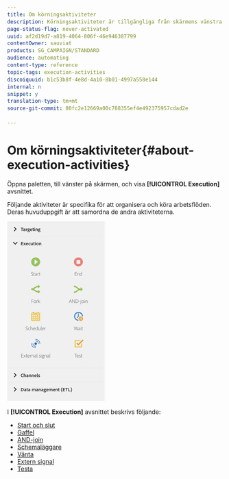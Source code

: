 ```yaml
---
title: Om körningsaktiviteter
description: Körningsaktiviteter är tillgängliga från skärmens vänstra sida.
page-status-flag: never-activated
uuid: af2d19d7-a819-4064-806f-46e946387799
contentOwner: sauviat
products: SG_CAMPAIGN/STANDARD
audience: automating
content-type: reference
topic-tags: execution-activities
discoiquuid: b1c53b8f-4e8d-4a10-8b01-4997a558e144
internal: n
snippet: y
translation-type: tm+mt
source-git-commit: 00fc2e12669a00c788355ef4e492375957cdad2e

---
```



# Om körningsaktiviteter{#about-execution-activities}

Öppna paletten, till vänster på skärmen, och visa **[!UICONTROL Execution]** avsnittet.

Följande aktiviteter är specifika för att organisera och köra arbetsflöden. Deras huvuduppgift är att samordna de andra aktiviteterna.

![](assets/wkf_execution_activities.png)

I **[!UICONTROL Execution]** avsnittet beskrivs följande:

* [Start och slut](../../automating/using/start-and-end.md)
* [Gaffel](../../automating/using/fork.md)
* [AND-join](../../automating/using/and-join.md)
* [Schemaläggare](../../automating/using/scheduler.md)
* [Vänta](../../automating/using/wait.md)
* [Extern signal](../../automating/using/external-signal.md)
* [Testa](../../automating/using/test.md)

